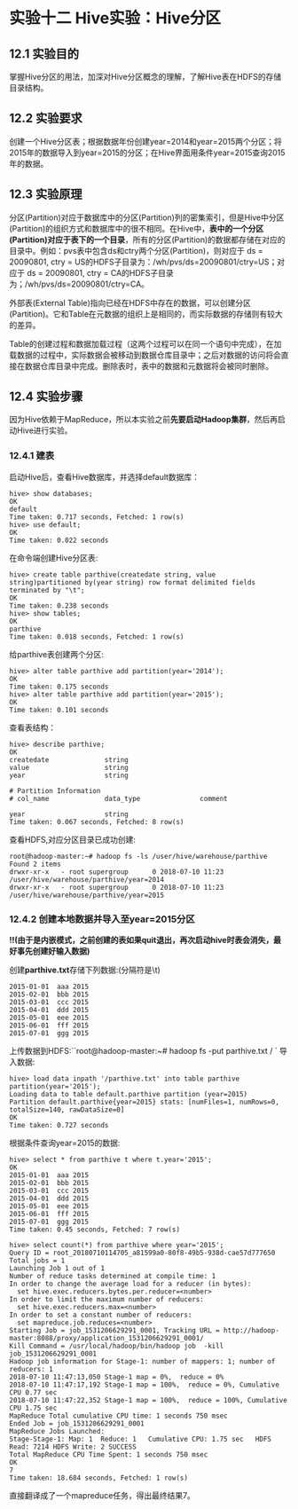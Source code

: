﻿# 实验十二  Hive实验：Hive分区

## 12.1 实验目的
掌握Hive分区的用法，加深对Hive分区概念的理解，了解Hive表在HDFS的存储目录结构。

## 12.2 实验要求
创建一个Hive分区表；根据数据年份创建year=2014和year=2015两个分区；将2015年的数据导入到year=2015的分区；在Hive界面用条件year=2015查询2015年的数据。

## 12.3 实验原理
分区(Partition)对应于数据库中的分区(Partition)列的密集索引，但是Hive中分区(Partition)的组织方式和数据库中的很不相同。在Hive中，**表中的一个分区(Partition)对应于表下的一个目录**，所有的分区(Partition)的数据都存储在对应的目录中。例如：pvs表中包含ds和ctry两个分区(Partition)，则对应于 ds = 20090801, ctry = US的HDFS子目录为：/wh/pvs/ds=20090801/ctry=US；对应于 ds = 20090801, ctry = CA的HDFS子目录为；/wh/pvs/ds=20090801/ctry=CA。

外部表(External Table)指向已经在HDFS中存在的数据，可以创建分区(Partition)。它和Table在元数据的组织上是相同的，而实际数据的存储则有较大的差异。  

Table的创建过程和数据加载过程（这两个过程可以在同一个语句中完成），在加载数据的过程中，实际数据会被移动到数据仓库目录中；之后对数据的访问将会直接在数据仓库目录中完成。删除表时，表中的数据和元数据将会被同时删除。

## 12.4 实验步骤
因为Hive依赖于MapReduce，所以本实验之前**先要启动Hadoop集群**，然后再启动Hive进行实验。

### 12.4.1 建表
启动Hive后，查看Hive数据库，并选择default数据库：  
```
hive> show databases;
OK
default
Time taken: 0.717 seconds, Fetched: 1 row(s)
hive> use default;
OK
Time taken: 0.022 seconds
```

在命令端创建Hive分区表:  
```
hive> create table parthive(createdate string, value string)partitioned by(year string) row format delimited fields terminated by "\t";
OK
Time taken: 0.238 seconds
hive> show tables;
OK
parthive
Time taken: 0.018 seconds, Fetched: 1 row(s)
```

给parthive表创建两个分区:  
```
hive> alter table parthive add partition(year='2014');
OK
Time taken: 0.175 seconds
hive> alter table parthive add partition(year='2015');
OK
Time taken: 0.101 seconds
```

查看表结构：  
```
hive> describe parthive;
OK
createdate          	string              	                    
value               	string              	                    
year                	string              	                    
	 	 
# Partition Information	 	 
# col_name            	data_type           	comment             
	 	 
year                	string              	                    
Time taken: 0.067 seconds, Fetched: 8 row(s)
```

查看HDFS,对应分区目录已成功创建:
```
root@hadoop-master:~# hadoop fs -ls /user/hive/warehouse/parthive
Found 2 items
drwxr-xr-x   - root supergroup      0 2018-07-10 11:23 /user/hive/warehouse/parthive/year=2014
drwxr-xr-x   - root supergroup      0 2018-07-10 11:23 /user/hive/warehouse/parthive/year=2015
```

### 12.4.2 创建本地数据并导入至year=2015分区
**!!(由于是内嵌模式，之前创建的表如果quit退出，再次启动hive时表会消失，最好事先创建好输入数据)**

创建**parthive.txt**存储下列数据:(分隔符是\t)
```
2015-01-01  aaa 2015
2015-02-01  bbb 2015
2015-03-01  ccc 2015
2015-04-01  ddd 2015
2015-05-01  eee 2015
2015-06-01  fff 2015
2015-07-01  ggg 2015
```
上传数据到HDFS:``root@hadoop-master:~# hadoop fs -put parthive.txt / `
导入数据:  
```
hive> load data inpath '/parthive.txt' into table parthive partition(year='2015');
Loading data to table default.parthive partition (year=2015)
Partition default.parthive{year=2015} stats: [numFiles=1, numRows=0, totalSize=140, rawDataSize=0]
OK
Time taken: 0.727 seconds
```

根据条件查询year=2015的数据:  
```
hive> select * from parthive t where t.year='2015';
OK
2015-01-01	aaa	2015
2015-02-01	bbb	2015
2015-03-01	ccc	2015
2015-04-01	ddd	2015
2015-05-01	eee	2015
2015-06-01	fff	2015
2015-07-01	ggg	2015
Time taken: 0.45 seconds, Fetched: 7 row(s)
```

```
hive> select count(*) from parthive where year='2015';
Query ID = root_20180710114705_a81599a0-80f8-49b5-938d-cae57d777650
Total jobs = 1
Launching Job 1 out of 1
Number of reduce tasks determined at compile time: 1
In order to change the average load for a reducer (in bytes):
  set hive.exec.reducers.bytes.per.reducer=<number>
In order to limit the maximum number of reducers:
  set hive.exec.reducers.max=<number>
In order to set a constant number of reducers:
  set mapreduce.job.reduces=<number>
Starting Job = job_1531206629291_0001, Tracking URL = http://hadoop-master:8088/proxy/application_1531206629291_0001/
Kill Command = /usr/local/hadoop/bin/hadoop job  -kill job_1531206629291_0001
Hadoop job information for Stage-1: number of mappers: 1; number of reducers: 1
2018-07-10 11:47:13,050 Stage-1 map = 0%,  reduce = 0%
2018-07-10 11:47:17,192 Stage-1 map = 100%,  reduce = 0%, Cumulative CPU 0.77 sec
2018-07-10 11:47:22,352 Stage-1 map = 100%,  reduce = 100%, Cumulative CPU 1.75 sec
MapReduce Total cumulative CPU time: 1 seconds 750 msec
Ended Job = job_1531206629291_0001
MapReduce Jobs Launched: 
Stage-Stage-1: Map: 1  Reduce: 1   Cumulative CPU: 1.75 sec   HDFS Read: 7214 HDFS Write: 2 SUCCESS
Total MapReduce CPU Time Spent: 1 seconds 750 msec
OK
7
Time taken: 18.684 seconds, Fetched: 1 row(s)
```
直接翻译成了一个mapreduce任务，得出最终结果7。